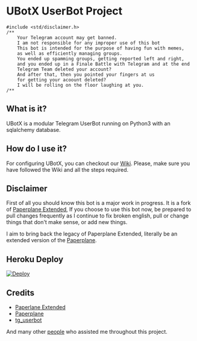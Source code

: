 # UBotX UserBot Project

```
#include <std/disclaimer.h>
/**
    Your Telegram account may get banned.
    I am not responsible for any improper use of this bot
    This bot is intended for the purpose of having fun with memes,
    as well as efficiently managing groups.
    You ended up spamming groups, getting reported left and right,
    and you ended up in a Finale Battle with Telegram and at the end
    Telegram Team deleted your account?
    And after that, then you pointed your fingers at us
    for getting your acoount deleted?
    I will be rolling on the floor laughing at you.
/**
```

## What is it?

UBotX is a modular Telegram UserBot running on Python3 with an sqlalchemy database.

## How do I use it?
 
For configuring UBotX, you can checkout our [Wiki](https://hitalokun.github.io/ubotx-docs/). 
Please, make sure you have followed the Wiki and all the steps required.

## Disclaimer

First of all you should know this bot is a major work in progress. It is a fork of [Paperplane Extended](https://github.com/AvinashReddy3108/PaperplaneExtended), If you choose to use this bot now, be prepared to pull changes frequently as I continue to fix broken english, pull or change things that don't make sense, or add new things.

I aim to bring back the legacy of Paperplane Extended, literally be an extended version of the [Paperplane](https://github.com/RaphielGang/Telegram-UserBot).

## Heroku Deploy

[![Deploy](https://www.herokucdn.com/deploy/button.svg)](https://heroku.com/deploy?template=https://github.com/HitaloKun/TG-UBotX)

## Credits

 - [Paperlane Extended](https://github.com/AvinashReddy3108/PaperplaneExtended)
 - [Paperplane](https://github.com/RaphielGang/Telegram-UserBot)
 - [tg_userbot](https://github.com/watzon/tg_userbot)

And many other <a href="https://github.com/HitaloKun/TG-UBotX/graphs/contributors">people</a> who assisted me throughout this project.
